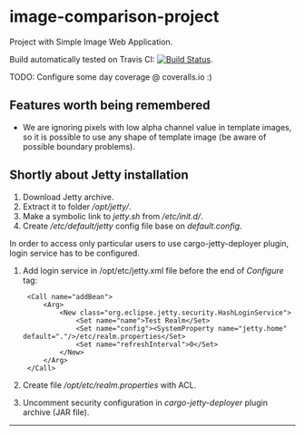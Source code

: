 image-comparison-project
========================

Project with Simple Image Web Application.

Build automatically tested on Travis CI:
[![Build Status](https://travis-ci.org/rkluszczynski/image-detection-project.svg?branch=master)](https://travis-ci.org/rkluszczynski/image-detection-project).

TODO: Configure some day coverage @ coveralls.io :)


Features worth being remembered
-------------------------------

* We are ignoring pixels with low alpha channel value in template images, 
so it is possible to use any shape of template image (be aware of possible
boundary problems).  


Shortly about Jetty installation
--------------------------------

1. Download Jetty archive.
2. Extract it to folder */opt/jetty/*.
3. Make a symbolic link to *jetty.sh* from */etc/init.d/*.
4. Create */etc/default/jetty* config file base on *default.config*.

In order to access only particular users to use cargo-jetty-deployer plugin,
login service has to be configured. 

1. Add login service in /opt/etc/jetty.xml file before the end of *Configure* tag:

        <Call name="addBean">
            <Arg>
                <New class="org.eclipse.jetty.security.HashLoginService">
                    <Set name="name">Test Realm</Set>
                    <Set name="config"><SystemProperty name="jetty.home" default="."/>/etc/realm.properties</Set>
                    <Set name="refreshInterval">0</Set>
                </New>
            </Arg>
        </Call>

2. Create file */opt/etc/realm.properties* with ACL.
3. Uncomment security configuration in *cargo-jetty-deployer* plugin archive (JAR file).

* * *
